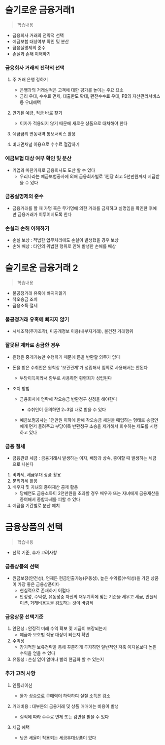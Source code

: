 # 슬기로운 금융거래1
> 학습내용
- 금융회사 거래의 전략적 선택
- 예금보험 대상여부 확인 및 분산
- 금융실명제의 준수
- 손실과 손해 이해하기

### 금융회사 거래의 전략적 선택
1. 주 거래 은행 정하기
	- 은행과의 거래실적은 고객에 대한 평가를 높이는 주요 요소
	- 금리 우대, 수수료 면제, 대출한도 확대, 환전수수료 우대, PB의 자산관리서비스등 우대혜택

2. 만기된 예금, 적금 바로 찾기
	- 이자가 적용되지 않기 때문에 새로운 상품으로 대처해야 한다

3. 예금금리 변동내역 통보서비스 활용
4. 비대면채널 이용으로 수수료 절감하기


### 예금보험 대상 여부 확인 및 분산
- 기업과 마찬가지로 금융회사도 도산 할 수 있다
	- 우리나라는 예금보험공사에 의해 금융회사별로 1인당 최고 5천만원까지 지급받을 수 있다

### 금융실명제의 준수
- 금융거래를 할 때 가명 혹은 무기명에 의한 거래를 금지하고 실명임을 확인한 후에만 금융거래가 이루어지도록 한다

### 손실과 손해 이해하기
- 손실 보상 : 적법한 업무처리에도 손실이 발생했을 경우 보상
- 손해 배상 : 타인의 위법한 행위로 인해 발생한 손해를 배상

# 슬기로운 금융거래 2
> 학습내용
- 불공정거래 유혹에 빠지지않기
- 착오송금 조치
- 금융소득 절세

### 불공정거래 유혹에 빠지지 않기
- 시세조작(주가조작), 미공개정보 이용(내부자거래), 불건전 거래행위

### 잘못된 계좌로 송금한 경우 
- 은행은 중개기능만 수행하기 때문에 돈을 반환할 의무가 없다
- 돈을 받은 수취인은 원칙상 '보관관계'가 성립해서 임의로 사용해서는 안된다
	- 부당이득이라서 함부로 사용하면 횡령죄가 성립된다

- 조치 방법
	- 금융회사에 연락해 착오송금 반환청구 신청을 해야한다
		- 수취인이 동의하면 2~3일 내로 받을 수 있다
	
	- 예금보험공사는 1천만원 이하에 한해 착오송금 채권을 매입하는 형태로 송금인에게 먼저 돌려주고 부당이득 반환청구 소송을 제기해서 회수하는 제도를 시행하고 있다

### 금융 절세
- 금융관련 세금 : 금융거래시 발생하는 이자, 배당과 상속, 증여할 때 발생하는 세금으로 나뉜다
1. 비과세, 세금우대 상품 활용
2. 분리과세 활용
3. 배우자 및 자녀의 증여재산 공제 활용
	- 당해연도 금융소득이 2천만원을 초과할 경우 배우자 또는 자녀에게 금융재산을 증여해서 종합과세를 피할 수 있다
4. 예금을 기간별로 분산 예치

# 금융상품의 선택
> 학습내용
- 선택 기준, 추가 고려사항

### 금융상품의 선택
- 원금보장(안전성), 언제든 현금인출가능(유동성), 높은 수익률(수익성)을 가진 상품이 가장 좋은 금융상품이다
	- 현실적으로 존재하기 어렵다
	- 안정성, 수익성, 유동성중 자신의 재무계획에 맞는 기준을 세우고 세금, 인플레이션, 거래비용등을 검토하는 것이 바람직

### 금융상품 선택기준
1. 안전성 : 안정적 미래 수익 확보 및 지급이 보장되는지
	- 예금자 보호법 적용 대상이 되는지 확인
2. 수익성 
	- 장기적인 보유전략을 통해 꾸준하게 투자하면 일반적인 저축 이자율보다 높은 수익을 얻을 수 있다
3. 유동성 : 손실 없이 얼마나 빨리 현금화 할 수 있는지

### 추가 고려 사항
1. 인플레이션
	- 물가 상승으로 구매력이 하락하여 실질 소득은 감소

2. 거래비용 : 대부분의 금융거래 및 상품 매매에는 비용이 발생
	- 실적에 따라 수수료 면제 또는 감면을 받을 수 있다

3. 세금 혜택 
	- 낮은 세율이 적용되는 세금우대상품이 있다
	
